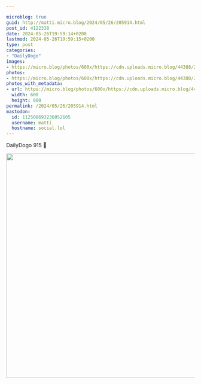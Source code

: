 ```yaml
---

microblog: true
guid: http://matti.micro.blog/2024/05/26/205914.html
post_id: 4122338
date: 2024-05-26T19:59:14+0200
lastmod: 2024-05-26T19:59:15+0200
type: post
categories:
- "DailyDogo"
images:
- https://micro.blog/photos/600x/https://cdn.uploads.micro.blog/44388/2024/d048c3f89c854f80a0c1bfd74ae3c68a.jpg
photos:
- https://micro.blog/photos/600x/https://cdn.uploads.micro.blog/44388/2024/d048c3f89c854f80a0c1bfd74ae3c68a.jpg
photos_with_metadata:
- url: https://micro.blog/photos/600x/https://cdn.uploads.micro.blog/44388/2024/d048c3f89c854f80a0c1bfd74ae3c68a.jpg
  width: 600
  height: 800
permalink: /2024/05/26/205914.html
mastodon:
  id: 112508693236052605
  username: matti
  hostname: social.lol
---
```

DailyDogo 915 🐶

<img src="https://micro.blog/photos/600x/https://blog.martin-haehnel.de/uploads/2024/d048c3f89c854f80a0c1bfd74ae3c68a.jpg" width="600" alt="" />
